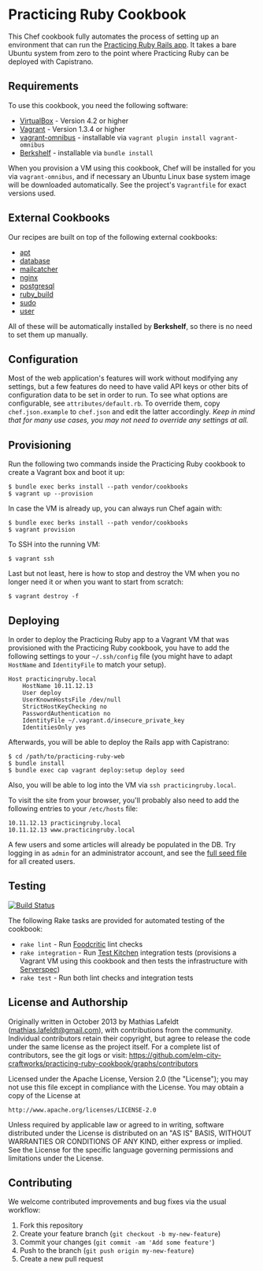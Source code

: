 Practicing Ruby Cookbook
========================

This Chef cookbook fully automates the process of setting up an environment that
can run the [Practicing Ruby Rails app][pr-web]. It takes a bare Ubuntu system
from zero to the point where Practicing Ruby can be deployed with Capistrano.

## Requirements

To use this cookbook, you need the following software:

* [VirtualBox] - Version 4.2 or higher
* [Vagrant] - Version 1.3.4 or higher
* [vagrant-omnibus] - installable via `vagrant plugin install vagrant-omnibus`
* [Berkshelf] - installable via `bundle install`

When you provision a VM using this cookbook, Chef will be installed for you via
`vagrant-omnibus`, and if necessary an Ubuntu Linux base system image will be
downloaded automatically. See the project's `Vagrantfile` for exact versions
used.

## External Cookbooks

Our recipes are built on top of the following external cookbooks: 

* [apt](https://github.com/opscode-cookbooks/apt)
* [database](https://github.com/opscode-cookbooks/database)
* [mailcatcher](https://github.com/andruby/mailcatcher)
* [nginx](https://github.com/opscode-cookbooks/nginx)
* [postgresql](https://github.com/opscode-cookbooks/postgresql)
* [ruby_build](https://github.com/fnichol/chef-ruby_build)
* [sudo](https://github.com/opscode-cookbooks/sudo)
* [user](https://github.com/fnichol/chef-user)

All of these will be automatically installed by **Berkshelf**, so there is no
need to set them up manually.

## Configuration

Most of the web application's features will work without modifying any settings,
but a few features do need to have valid API keys or other bits of configuration
data to be set in order to run. To see what options are configurable, see
`attributes/default.rb`. To override them, copy `chef.json.example` to
`chef.json` and edit the latter accordingly. *Keep in mind that for many use
cases, you may not need to override any settings at all.*

## Provisioning

Run the following two commands inside the Practicing Ruby cookbook to create a
Vagrant box and boot it up:

    $ bundle exec berks install --path vendor/cookbooks
    $ vagrant up --provision

In case the VM is already up, you can always run Chef again with:

    $ bundle exec berks install --path vendor/cookbooks
    $ vagrant provision

To SSH into the running VM:

    $ vagrant ssh

Last but not least, here is how to stop and destroy the VM when you no longer
need it or when you want to start from scratch:

    $ vagrant destroy -f

## Deploying

In order to deploy the Practicing Ruby app to a Vagrant VM that was provisioned
with the Practicing Ruby cookbook, you have to add the following settings to
your `~/.ssh/config` file (you might have to adapt `HostName` and `IdentityFile`
to match your setup).

```
Host practicingruby.local
    HostName 10.11.12.13
    User deploy
    UserKnownHostsFile /dev/null
    StrictHostKeyChecking no
    PasswordAuthentication no
    IdentityFile ~/.vagrant.d/insecure_private_key
    IdentitiesOnly yes
```

Afterwards, you will be able to deploy the Rails app with Capistrano:

    $ cd /path/to/practicing-ruby-web
    $ bundle install
    $ bundle exec cap vagrant deploy:setup deploy seed

Also, you will be able to log into the VM via `ssh practicingruby.local`.

To visit the site from your browser, you'll probably also need to add the
following entries to your `/etc/hosts` file:

```
10.11.12.13 practicingruby.local
10.11.12.13 www.practicingruby.local
```

A few users and some articles will already be populated in the DB. Try logging
in as `admin` for an administrator account, and see the [full seed file][pr-seeds]
for all created users.

## Testing

[![Build Status](https://travis-ci.org/elm-city-craftworks/practicing-ruby-cookbook.png?branch=master)](https://travis-ci.org/elm-city-craftworks/practicing-ruby-cookbook)

The following Rake tasks are provided for automated testing of the cookbook:

* `rake lint` - Run [Foodcritic] lint checks
* `rake integration` - Run [Test Kitchen] integration tests (provisions a
  Vagrant VM using this cookbook and then tests the infrastructure with
  [Serverspec])
* `rake test` - Run both lint checks and integration tests

## License and Authorship

Originally written in October 2013 by Mathias Lafeldt (<mathias.lafeldt@gmail.com>),
with contributions from the community. Individual contributors retain their
copyright, but agree to release the code under the same license as the project
itself. For a complete list of contributors, see the git logs or visit:
https://github.com/elm-city-craftworks/practicing-ruby-cookbook/graphs/contributors

Licensed under the Apache License, Version 2.0 (the "License"); you may not use
this file except in compliance with the License. You may obtain a copy of the
License at

    http://www.apache.org/licenses/LICENSE-2.0

Unless required by applicable law or agreed to in writing, software distributed
under the License is distributed on an "AS IS" BASIS, WITHOUT WARRANTIES OR
CONDITIONS OF ANY KIND, either express or implied. See the License for the
specific language governing permissions and limitations under the License.

## Contributing

We welcome contributed improvements and bug fixes via the usual workflow:

1. Fork this repository
2. Create your feature branch (`git checkout -b my-new-feature`)
3. Commit your changes (`git commit -am 'Add some feature'`)
4. Push to the branch (`git push origin my-new-feature`)
5. Create a new pull request


[Berkshelf]: http://berkshelf.com/
[Foodcritic]: http://www.foodcritic.io/
[pr-seeds]: https://github.com/elm-city-craftworks/practicing-ruby-web/blob/master/db/seeds.rb
[pr-web]: https://github.com/elm-city-craftworks/practicing-ruby-web
[Serverspec]: http://serverspec.org/
[Test Kitchen]: http://kitchen.ci/
[vagrant-omnibus]: https://github.com/schisamo/vagrant-omnibus
[Vagrant]: http://vagrantup.com
[VirtualBox]: https://www.virtualbox.org/

